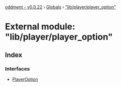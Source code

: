 [oddment - v0.0.22](../README.md) › [Globals](../globals.md) › ["lib/player/player_option"](_lib_player_player_option_.md)

# External module: "lib/player/player_option"

## Index

### Interfaces

* [PlayerOption](../interfaces/_lib_player_player_option_.playeroption.md)
